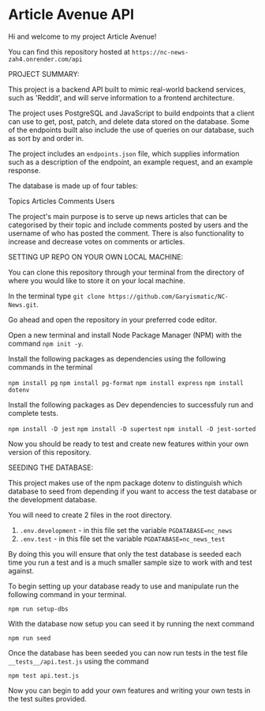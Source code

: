 # Article Avenue API

Hi and welcome to my project Article Avenue!

You can find this repository hosted at `https://nc-news-zah4.onrender.com/api`

PROJECT SUMMARY:

This project is a backend API built to mimic real-world backend services, such as 'Reddit', and will serve information to a frontend architecture.

The project uses PostgreSQL and JavaScript to build endpoints that a client can use to get, post, patch, and delete data stored on the database. Some of the endpoints built also include the use of queries on our database, such as sort by and order in.

The project includes an `endpoints.json` file, which supplies information such as a description of the endpoint, an example request, and an example response.

The database is made up of four tables:

Topics
Articles
Comments
Users

The project's main purpose is to serve up news articles that can be categorised by their topic and include comments posted by users and the username of who has posted the comment. There is also functionality to increase and decrease votes on comments or articles.

SETTING UP REPO ON YOUR OWN LOCAL MACHINE:

You can clone this repository through your terminal from the directory of where you would like to store it on your local machine.

In the terminal type `git clone https://github.com/Garyismatic/NC-News.git`.

Go ahead and open the repository in your preferred code editor.

Open a new terminal and install Node Package Manager (NPM) with the command `npm init -y`.

Install the following packages as dependencies using the following commands in the terminal

`npm install pg`
`npm install pg-format`
`npm install express`
`npm install dotenv`

Install the following packages as Dev dependencies to successfuly run and complete tests.

`npm install -D jest`
`npm install -D supertest`
`npm install -D jest-sorted`

Now you should be ready to test and create new features within your own version of this repository.

SEEDING THE DATABASE:

This project makes use of the npm package dotenv to distinguish which database to seed from depending if you want to access the test database or the development database.

You will need to create 2 files in the root directory.

1. `.env.development` - in this file set the variable `PGDATABASE=nc_news`
2. `.env.test` - in this file set the variable `PGDATABASE=nc_news_test`

By doing this you will ensure that only the test database is seeded each time you run a test and is a much smaller sample size to work with and test against.

To begin setting up your database ready to use and manipulate run the following command in your terminal.

`npm run setup-dbs`

With the database now setup you can seed it by running the next command

`npm run seed`

Once the database has been seeded you can now run tests in the test file `__tests__/api.test.js` using the command

`npm test api.test.js`

Now you can begin to add your own features and writing your own tests in the test suites provided.


